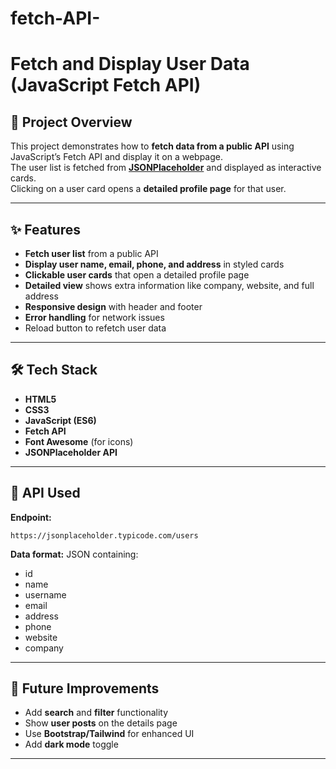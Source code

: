 # fetch-API-
# Fetch and Display User Data (JavaScript Fetch API)

## 📌 Project Overview
This project demonstrates how to **fetch data from a public API** using JavaScript’s Fetch API and display it on a webpage.  
The user list is fetched from **[JSONPlaceholder](https://jsonplaceholder.typicode.com/users)** and displayed as interactive cards.  
Clicking on a user card opens a **detailed profile page** for that user.

---

## ✨ Features
- **Fetch user list** from a public API
- **Display user name, email, phone, and address** in styled cards
- **Clickable user cards** that open a detailed profile page
- **Detailed view** shows extra information like company, website, and full address
- **Responsive design** with header and footer
- **Error handling** for network issues
- Reload button to refetch user data

---

## 🛠️ Tech Stack
- **HTML5**
- **CSS3**
- **JavaScript (ES6)**
- **Fetch API**
- **Font Awesome** (for icons)
- **JSONPlaceholder API**

---




## 📡 API Used
**Endpoint:**  
```
https://jsonplaceholder.typicode.com/users
```
**Data format:** JSON containing:
- id
- name
- username
- email
- address
- phone
- website
- company

---

## 📝 Future Improvements
- Add **search** and **filter** functionality
- Show **user posts** on the details page
- Use **Bootstrap/Tailwind** for enhanced UI
- Add **dark mode** toggle

---
